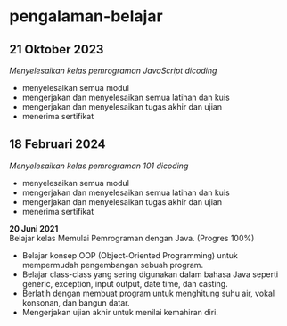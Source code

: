 # pengalaman-belajar

21 Oktober 2023
--
*Menyelesaikan kelas pemrograman JavaScript dicoding*
- menyelesaikan semua modul
- mengerjakan dan menyelesaikan semua latihan dan kuis
- mengerjakan dan menyelesaikan tugas akhir dan ujian
- menerima sertifikat 

18 Februari 2024
--
*Menyelesaikan kelas pemrograman 101 dicoding*
- menyelesaikan semua modul
- mengerjakan dan menyelesaikan semua latihan dan kuis
- mengerjakan dan menyelesaikan tugas akhir dan ujian
- menerima sertifikat 

**20 Juni 2021**<br>
Belajar kelas Memulai Pemrograman dengan Java. (Progres 100%)
* Belajar konsep OOP (Object-Oriented Programming) untuk mempermudah pengembangan sebuah program.
* Belajar class-class yang sering digunakan dalam bahasa Java seperti generic, exception, input output, date time, dan casting.
* Berlatih dengan membuat program untuk menghitung suhu air, vokal konsonan, dan bangun datar.
* Mengerjakan ujian akhir untuk menilai kemahiran diri.
